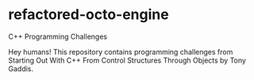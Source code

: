 # refactored-octo-engine
C++ Programming Challenges 

Hey humans! This repository contains programming challenges from Starting Out With C++ From Control Structures 
Through Objects by Tony Gaddis. 

